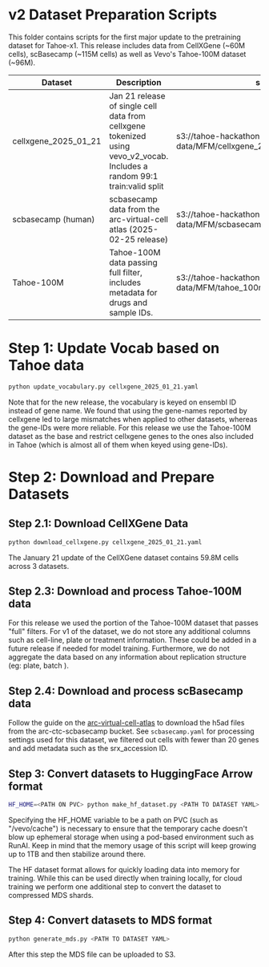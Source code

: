 # v2 Dataset Preparation Scripts

This folder contains scripts for the first major update to the pretraining dataset for Tahoe-x1.
This release includes data from CellXGene (~60M cells), scBasecamp (~115M cells) as well as Vevo's Tahoe-100M dataset (~96M).

| Dataset                             | Description                                                                                                               | s3 path                                                               |
|-------------------------------------|---------------------------------------------------------------------------------------------------------------------------|-----------------------------------------------------------------------|
| cellxgene_2025_01_21                | Jan 21 release of single cell data from cellxgene tokenized using vevo_v2_vocab. Includes a random 99:1 train:valid split | s3://tahoe-hackathon-data/MFM/cellxgene_2025_01_21_merged_MDS/ |
| scbasecamp (human)                  | scbasecamp data from the arc-virtual-cell atlas (2025-02-25 release)                                                      |s3://tahoe-hackathon-data/MFM/scbasecamp_2025_02_25_MDS_v2/ |
| Tahoe-100M                          | Tahoe-100M data passing full filter, includes metadata for drugs and sample IDs.                                          |s3://tahoe-hackathon-data/MFM/tahoe_100m_MDS_v2/ |

# Step 1: Update Vocab based on Tahoe data
```bash
python update_vocabulary.py cellxgene_2025_01_21.yaml
```
Note that for the new release, the vocabulary is keyed on ensembl ID instead of gene name.
We found that using the gene-names reported by cellxgene led to large mismatches when applied to other datasets, 
whereas the gene-IDs were more reliable.
For this release we use the Tahoe-100M dataset as the base and restrict cellxgene genes to the ones also included 
in Tahoe (which is almost all of them when keyed using gene-IDs).

# Step 2: Download and Prepare Datasets
## Step 2.1: Download CellXGene Data
```bash
python download_cellxgene.py cellxgene_2025_01_21.yaml
```
The January 21 update of the CellXGene dataset contains 59.8M cells across 3 datasets.

## Step 2.3: Download and process Tahoe-100M data
For this release we used the portion of the Tahoe-100M dataset that passes "full" filters. 
For v1 of the dataset, we do not store any additional columns such as cell-line, plate or treatment information. 
These could be added in a future release if needed for model training. Furthermore, we do not aggregate the data based on 
any information about replication structure (eg: plate, batch ).

## Step 2.4: Download and process scBasecamp data
Follow the guide on the [arc-virtual-cell-atlas](https://github.com/ArcInstitute/arc-virtual-cell-atlas/blob/main/scBaseCamp/tutorial-py.ipynb) to 
download the h5ad files from the arc-ctc-scbasecamp bucket. See `scbasecamp.yaml` for processing settings used for this dataset, 
we filtered out cells with fewer than 20 genes and add metadata such as the srx_accession ID.

## Step 3: Convert datasets to HuggingFace Arrow format

```bash
HF_HOME=<PATH ON PVC> python make_hf_dataset.py <PATH TO DATASET YAML>
```

Specifying the HF_HOME variable to be a path on PVC (such as "/vevo/cache") is necessary to ensure that the temporary 
cache doesn't blow up ephemeral storage when using a pod-based environment such as RunAI. 
Keep in mind that the memory usage of this script will keep growing up to 1TB and then stabilize around there.

The HF dataset format allows for quickly loading data into memory for training. 
While this can be used directly when training locally, for cloud training we perform one additional step to convert the 
dataset to compressed MDS shards.

## Step 4: Convert datasets to MDS format

```bash
python generate_mds.py <PATH TO DATASET YAML>
```

After this step the MDS file can be uploaded to S3. 
